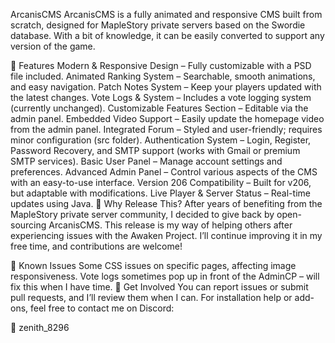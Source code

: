 ArcanisCMS
ArcanisCMS is a fully animated and responsive CMS built from scratch, designed for MapleStory private servers based on the Swordie database. With a bit of knowledge, it can be easily converted to support any version of the game.

🌟 Features
Modern & Responsive Design – Fully customizable with a PSD file included.
Animated Ranking System – Searchable, smooth animations, and easy navigation.
Patch Notes System – Keep your players updated with the latest changes.
Vote Logs & System – Includes a vote logging system (currently unchanged).
Customizable Features Section – Editable via the admin panel.
Embedded Video Support – Easily update the homepage video from the admin panel.
Integrated Forum – Styled and user-friendly; requires minor configuration (src folder).
Authentication System – Login, Register, Password Recovery, and SMTP support (works with Gmail or premium SMTP services).
Basic User Panel – Manage account settings and preferences.
Advanced Admin Panel – Control various aspects of the CMS with an easy-to-use interface.
Version 206 Compatibility – Built for v206, but adaptable with modifications.
Live Player & Server Status – Real-time updates using Java.
🎁 Why Release This?
After years of benefiting from the MapleStory private server community, I decided to give back by open-sourcing ArcanisCMS. This release is my way of helping others after experiencing issues with the Awaken Project. I’ll continue improving it in my free time, and contributions are welcome!

🔧 Known Issues
Some CSS issues on specific pages, affecting image responsiveness.
Vote logs sometimes pop up in front of the AdminCP – will fix this when I have time.
🚀 Get Involved
You can report issues or submit pull requests, and I’ll review them when I can. For installation help or add-ons, feel free to contact me on Discord:

📌 zenith_8296

